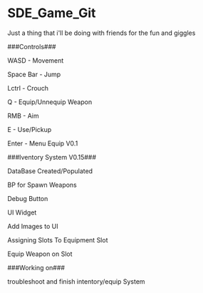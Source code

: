 # SDE_Game_Git

Just a thing that i'll be doing with friends for the fun and giggles

###Controls###

WASD - Movement

Space Bar - Jump

Lctrl - Crouch

Q - Equip/Unnequip Weapon

RMB - Aim

E - Use/Pickup

Enter - Menu Equip V0.1


###Iventory System V0.15###

DataBase Created/Populated

BP for Spawn Weapons

Debug Button

UI Widget

Add Images to UI

Assigning Slots To Equipment Slot

Equip Weapon on Slot

###Working on###

troubleshoot and finish intentory/equip System



